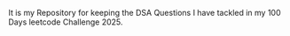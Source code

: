 It is my Repository for keeping the DSA Questions I have tackled in my 100 Days leetcode Challenge 2025.
